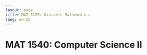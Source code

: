 ```yaml
---
layout: page
title: MAT 3120: Discrete Mathematics
lang: en-US
---
```


# MAT 1540: Computer Science II

